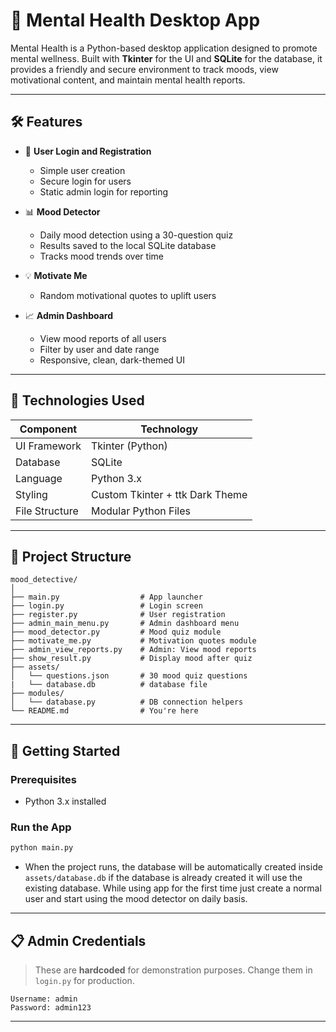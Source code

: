 
# 🧠 Mental Health Desktop App

Mental Health is a Python-based desktop application designed to promote mental wellness. Built with **Tkinter** for the UI and **SQLite** for the database, it provides a friendly and secure environment to track moods, view motivational content, and maintain mental health reports.

---

## 🛠 Features

- 🔐 **User Login and Registration**
  - Simple user creation
  - Secure login for users
  - Static admin login for reporting

- 📊 **Mood Detector**
  - Daily mood detection using a 30-question quiz
  - Results saved to the local SQLite database
  - Tracks mood trends over time

- 💡 **Motivate Me**
  - Random motivational quotes to uplift users

- 📈 **Admin Dashboard**
  - View mood reports of all users
  - Filter by user and date range
  - Responsive, clean, dark-themed UI

---

## 🧱 Technologies Used

| Component        | Technology        |
|------------------|-------------------|
| UI Framework     | Tkinter (Python)  |
| Database         | SQLite            |
| Language         | Python 3.x        |
| Styling          | Custom Tkinter + ttk Dark Theme |
| File Structure   | Modular Python Files |

---

## 📂 Project Structure

```
mood_detective/
│
├── main.py                  # App launcher
├── login.py                 # Login screen
├── register.py              # User registration
├── admin_main_menu.py       # Admin dashboard menu
├── mood_detector.py         # Mood quiz module
├── motivate_me.py           # Motivation quotes module
├── admin_view_reports.py    # Admin: View mood reports
├── show_result.py           # Display mood after quiz
├── assets/
│   └── questions.json       # 30 mood quiz questions
|   └── database.db          # database file
├── modules/
│   └── database.py          # DB connection helpers
└── README.md                # You're here
```

---

## 🚀 Getting Started

### Prerequisites

- Python 3.x installed


### Run the App

```bash
python main.py
```
- When the project runs, the database will be automatically created inside `assets/database.db` if the database is already created it will use the existing database.
While using  app for the first time just create a normal user and start using the mood detector on daily basis.
---

## 📋 Admin Credentials

> These are **hardcoded** for demonstration purposes. Change them in `login.py` for production.

```text
Username: admin
Password: admin123
```

---
